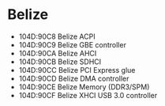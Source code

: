 Belize
======

- 104D:90C8 Belize ACPI
- 104D:90C9 Belize GBE controller
- 104D:90CA Belize AHCI
- 104D:90CB Belize SDHCI
- 104D:90CC Belize PCI Express glue
- 104D:90CD Belize DMA controller
- 104D:90CE Belize Memory (DDR3/SPM)
- 104D:90CF Belize XHCI USB 3.0 controller
